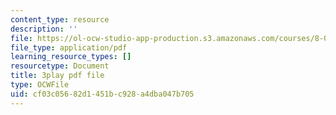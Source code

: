 ```yaml
---
content_type: resource
description: ''
file: https://ol-ocw-studio-app-production.s3.amazonaws.com/courses/8-01sc-classical-mechanics-fall-2016/cf03c05682d1451bc928a4dba047b705_1BU28txGAFI.pdf
file_type: application/pdf
learning_resource_types: []
resourcetype: Document
title: 3play pdf file
type: OCWFile
uid: cf03c056-82d1-451b-c928-a4dba047b705
---
```

